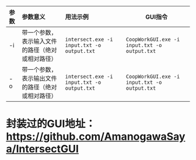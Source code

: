 | **参数** | **参数意义**                                     | **用法示例**                               | GUI指令                                      |
| :------- | :----------------------------------------------- | :----------------------------------------- | -------------------------------------------- |
| -i       | 带一个参数，表示输入文件的路径（绝对或相对路径） | `intersect.exe -i input.txt -o output.txt` | `CoopWorkGUI.exe -i input.txt -o output.txt` |
| -o       | 带一个参数，表示输出文件的路径（绝对或相对路径） | `intersect.exe -i input.txt -o output.txt` | `CoopWorkGUI.exe -i input.txt -o output.txt` |



# 封装过的GUI地址：https://github.com/AmanogawaSaya/IntersectGUI



